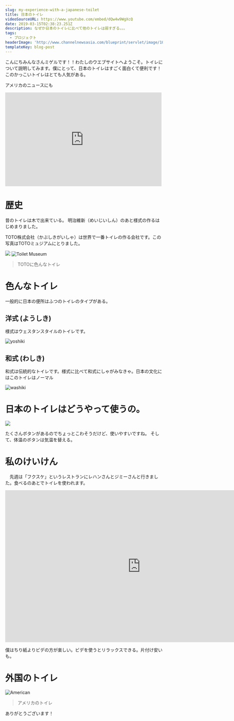 ```yaml
---
slug: my-experience-with-a-japanese-toilet
title: 日本のトイレ
videoSourceURL: https://www.youtube.com/embed/dQw4w9WgXcQ
date: 2019-03-15T02:38:23.251Z
description: なぜか日本のトイレに比べて他のトイレは弱すぎる。。。
tags:
  - プロジェクト
headerImage: 'http://www.channelnewsasia.com/blueprint/servlet/image/10092104/16x9/1280/853/8c28d5f845ba0efc32dbaf7be95f5b52/ju/japanese-toilets-cleans-up-after-you.jpg'
templateKey: blog-post
---
```


こんにちみんなさんミゲルです！！わたしのウエブサイトへようこそ。トイレについて説明してみます。僕にとって、日本のトイレはすごく面白くて便利です！ このかっこいトイレはとても人気がある。

アメリカのニュースにも
<iframe
  height="300"
  width="500"
  src="https://www.youtube.com/embed/s0tCO4NdKeU"
  title="Toilets"
  allow="accelerometer; autoplay; encrypted-media; gyroscope; picture-in-picture"
  frameBorder="0"
  webkitallowfullscreen="true"
  mozallowfullscreen="true"
  allowFullScreen
></iframe>

# 歴史
  昔のトイレは木で出来ている。 明治維新（めいじいしん）のあと様式の作るはじめまりました。

TOTO株式会社（かぶしきがいしゃ）は世界で一番トイレの作る会社です。この写真はTOTOミュジアムにとりました。

![](https://www.japan-guide.com/g16/4883_05.jpg)
![Toilet Museum](https://www.washingtonpost.com/resizer/wGdtz-Kk9hc2tt6-DyXKGFqh_iw=/1024x0/arc-anglerfish-washpost-prod-washpost.s3.amazonaws.com/public/ZHFOVSPVDE2HXMDUL4TI4GPFRQ.jpg)
> TOTOに色んなトイレ

# 色んなトイレ
  一般的に日本の便所はふつのトイレのタイプがある。

## 洋式 (ようしき)
  様式はウェスタンスタイルのトイレです。

  ![yoshiki](https://upload.wikimedia.org/wikipedia/commons/thumb/4/49/Toilet_photo.jpg/400px-Toilet_photo.jpg)
## 和式 (わしき)
  和式は伝統的なトイレです。様式に比べて和式にしゃがみなきゃ。日本の文化にはこのトイレはノーマル

  ![washiki](https://upload.wikimedia.org/wikipedia/commons/thumb/2/2a/C75-MK7.jpg/340px-C75-MK7.jpg)

# 日本のトイレはどうやって使うの。
![](https://toilet-guru.com/pictures/haneda-airport-0518-133239.jpg)

たくさんボタンがあるのでちょっとこわそうだけど、使いやすいですね。
そして、体温のボタンは気温を替える。


# 私のけいけん
  　先週は「フクスケ」というレストランにレハンさんとジミーさんと行きました。食べるのあとでトイレを使われます。

<iframe id="vp1moojt" title="Video Player" width="864" height="486" frameborder="0" src="https://s3.amazonaws.com/embed.animoto.com/play.html?w=swf/production/vp1&e=1556601301&f=moojt4tVEBYJLMIB9MaE2w&d=0&m=p&r=360p&volume=100&start_res=undefined&i=m&asset_domain=s3-p.animoto.com&animoto_domain=animoto.com&options=" allowfullscreen></iframe>

僕はちり紙よりビデの方が楽しい。ビデを使うとリラックスできる。片付け安いも。

# 外国のトイレ
![American](https://sanitaryware.org/uploads/general/one-piece-types-toilet.jpg)
> アメリカのトイレ

ありがとうございます！